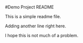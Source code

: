 #Demo Project README

This is a simple readme file.

Adding another line right here.

I hope this is not much of a problem.
